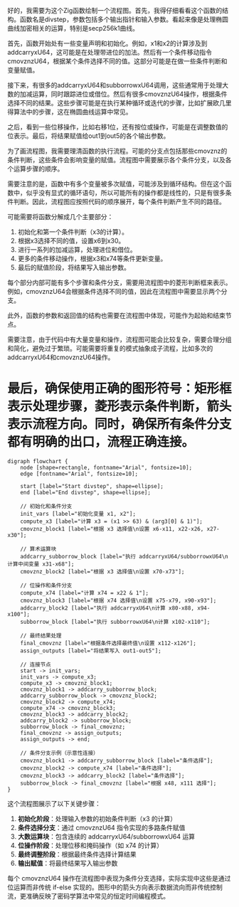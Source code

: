 好的，我需要为这个Zig函数绘制一个流程图。首先，我得仔细看看这个函数的结构。函数名是divstep，参数包括多个输出指针和输入参数。看起来像是处理椭圆曲线加密相关的运算，特别是secp256k1曲线。

首先，函数开始处有一些变量声明和初始化。例如，x1和x2的计算涉及到addcarryxU64，这可能是在处理带进位的加法。然后有一个条件移动指令cmovznzU64，根据某个条件选择不同的值。这部分可能是在做一些条件判断和变量赋值。

接下来，有很多的addcarryxU64和subborrowxU64调用，这些通常用于处理大数的加减运算，同时跟踪进位或借位。然后有很多cmovznzU64操作，根据条件选择不同的结果。这些步骤可能是在执行某种循环或迭代的步骤，比如扩展欧几里得算法中的步骤，这在椭圆曲线运算中常见。

之后，看到一些位移操作，比如右移1位，还有按位或操作，可能是在调整数值的位表示。最后，将结果赋值给out1到out5的各个输出参数。

为了画流程图，我需要理清函数的执行流程。可能的分支点包括那些cmovznz的条件判断，这些条件会影响变量的赋值。流程图中需要展示各个条件分支，以及各个运算步骤的顺序。

需要注意的是，函数中有多个变量被多次赋值，可能涉及到循环结构。但在这个函数中，似乎没有显式的循环语句，所以可能所有的操作都是线性的，只是有很多条件判断。因此，流程图应按照代码的顺序展开，每个条件判断产生不同的路径。

可能需要将函数分解成几个主要部分：

1. 初始化和第一个条件判断（x3的计算）。
2. 根据x3选择不同的值，设置x6到x30。
3. 进行一系列的加减运算，处理进位和借位。
4. 更多的条件移动操作，根据x3和x74等条件更新变量。
5. 最后的赋值阶段，将结果写入输出参数。

每个部分内部可能有多个步骤和条件分支，需要用流程图中的菱形判断框来表示。例如，cmovznzU64会根据条件选择不同的值，因此在流程图中需要显示两个分支。

此外，函数的参数和返回值的结构也需要在流程图中体现，可能作为起始和结束节点。

需要注意，由于代码中有大量变量和操作，流程图可能会比较复杂，需要合理分组和简化，避免过于繁琐。可能需要将重复的模式抽象成子流程，比如多次的addcarryxU64和cmovznzU64操作。

最后，确保使用正确的图形符号：矩形框表示处理步骤，菱形表示条件判断，箭头表示流程方向。同时，确保所有条件分支都有明确的出口，流程正确连接。
================================================
```graphviz
digraph flowchart {
    node [shape=rectangle, fontname="Arial", fontsize=10];
    edge [fontname="Arial", fontsize=10];

    start [label="Start divstep", shape=ellipse];
    end [label="End divstep", shape=ellipse];

    // 初始化和条件分支
    init_vars [label="初始化变量 x1, x2"];
    compute_x3 [label="计算 x3 = (x1 >> 63) & (arg3[0] & 1)"];
    cmovznz_block1 [label="根据 x3 选择值\n设置 x6-x11, x22-x26, x27-x30"];

    // 算术运算块
    addcarry_subborrow_block [label="执行 addcarryxU64/subborrowxU64\n计算中间变量 x31-x68"];
    cmovznz_block2 [label="根据 x3 选择值\n设置 x70-x73"];

    // 位操作和条件分支
    compute_x74 [label="计算 x74 = x22 & 1"];
    cmovznz_block3 [label="根据 x74 选择值\n设置 x75-x79, x90-x93"];
    addcarry_block2 [label="执行 addcarryxU64\n计算 x80-x88, x94-x100"];
    subborrow_block [label="执行 subborrowxU64\n计算 x102-x110"];

    // 最终结果处理
    final_cmovznz [label="根据条件选择最终值\n设置 x112-x126"];
    assign_outputs [label="将结果写入 out1-out5"];

    // 连接节点
    start -> init_vars;
    init_vars -> compute_x3;
    compute_x3 -> cmovznz_block1;
    cmovznz_block1 -> addcarry_subborrow_block;
    addcarry_subborrow_block -> cmovznz_block2;
    cmovznz_block2 -> compute_x74;
    compute_x74 -> cmovznz_block3;
    cmovznz_block3 -> addcarry_block2;
    addcarry_block2 -> subborrow_block;
    subborrow_block -> final_cmovznz;
    final_cmovznz -> assign_outputs;
    assign_outputs -> end;

    // 条件分支示例（示意性连接）
    cmovznz_block1 -> addcarry_subborrow_block [label="条件选择"];
    cmovznz_block2 -> compute_x74 [label="条件选择"];
    cmovznz_block3 -> addcarry_block2 [label="条件选择"];
    subborrow_block -> final_cmovznz [label="根据 x48, x111 选择"];
}
``` 

这个流程图展示了以下关键步骤：

1. **初始化阶段**：处理输入参数的初始条件判断（x3 的计算）
2. **条件选择分支**：通过 cmovznzU64 指令实现的多路条件赋值
3. **大数运算块**：包含连续的 addcarryxU64/subborrowxU64 运算
4. **位操作阶段**：处理位移和掩码操作（如 x74 的计算）
5. **最终调整阶段**：根据最终条件选择计算结果
6. **输出赋值**：将最终结果写入输出参数

每个 cmovznzU64 操作在流程图中表现为条件分支选择，实际实现中这些是通过位运算而非传统 if-else 实现的。图形中的箭头方向表示数据流向而非传统控制流，更准确反映了密码学算法中常见的恒定时间编程模式。